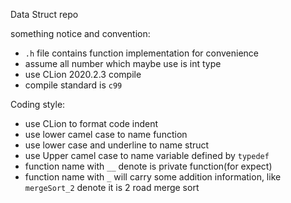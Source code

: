 Data Struct repo

something notice and convention:
* `.h` file contains function implementation for convenience
* assume all number which maybe use is int type
* use CLion 2020.2.3 compile
* compile standard is `c99`

Coding style:
* use CLion to format code indent
* use lower camel case to name function
* use lower case and underline to name struct
* use Upper camel case to name variable defined by `typedef`
* function name with `__` denote is private function(for expect) 
* function name with `_` will carry some addition information, like `mergeSort_2` denote it is 2 road merge sort
